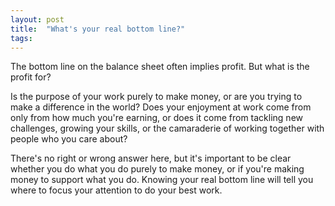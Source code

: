 ```yaml
---
layout: post
title:  "What's your real bottom line?"
tags: 
---
```


The bottom line on the balance sheet often implies profit. But what is the profit for?

Is the purpose of your work purely to make money, or are you trying to make a difference in the world? Does your enjoyment at work come from only from how much you're earning, or does it come from tackling new challenges, growing your skills, or the camaraderie of working together with people who you care about?

There's no right or wrong answer here, but it's important to be clear whether you do what you do purely to make money, or if you're making money to support what you do. Knowing your real bottom line will tell you where to focus your attention to do your best work.